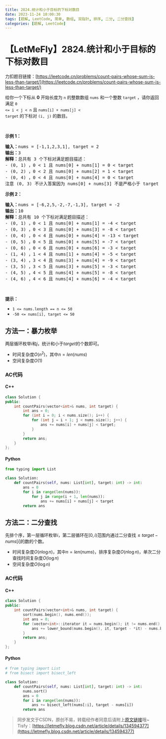 ```yaml
---
title: 2824.统计和小于目标的下标对数目
date: 2023-11-24 10:00:30
tags: [题解, LeetCode, 简单, 数组, 双指针, 排序, 二分, 二分查找]
categories: [题解, LeetCode]
---
```


# 【LetMeFly】2824.统计和小于目标的下标对数目

力扣题目链接：[https://leetcode.cn/problems/count-pairs-whose-sum-is-less-than-target/](https://leetcode.cn/problems/count-pairs-whose-sum-is-less-than-target/)

给你一个下标从 <strong>0</strong>&nbsp;开始长度为 <code>n</code>&nbsp;的整数数组&nbsp;<code>nums</code>&nbsp;和一个整数&nbsp;<code>target</code>&nbsp;，请你返回满足&nbsp;<code>0 &lt;= i &lt; j &lt; n</code> 且 <code>nums[i] + nums[j] &lt; target</code>&nbsp;的下标对&nbsp;<code>(i, j)</code>&nbsp;的数目。
<p>&nbsp;</p>

<p><strong class="example">示例 1：</strong></p>

<pre>
<b>输入：</b>nums = [-1,1,2,3,1], target = 2
<b>输出：</b>3
<b>解释：</b>总共有 3 个下标对满足题目描述：
- (0, 1) ，0 &lt; 1 且 nums[0] + nums[1] = 0 &lt; target
- (0, 2) ，0 &lt; 2 且 nums[0] + nums[2] = 1 &lt; target 
- (0, 4) ，0 &lt; 4 且 nums[0] + nums[4] = 0 &lt; target
注意 (0, 3) 不计入答案因为 nums[0] + nums[3] 不是严格小于 target 。
</pre>

<p><strong class="example">示例 2：</strong></p>

<pre>
<b>输入：</b>nums = [-6,2,5,-2,-7,-1,3], target = -2
<b>输出：</b>10
<b>解释：</b>总共有 10 个下标对满足题目描述：
- (0, 1) ，0 &lt; 1 且 nums[0] + nums[1] = -4 &lt; target
- (0, 3) ，0 &lt; 3 且 nums[0] + nums[3] = -8 &lt; target
- (0, 4) ，0 &lt; 4 且 nums[0] + nums[4] = -13 &lt; target
- (0, 5) ，0 &lt; 5 且 nums[0] + nums[5] = -7 &lt; target
- (0, 6) ，0 &lt; 6 且 nums[0] + nums[6] = -3 &lt; target
- (1, 4) ，1 &lt; 4 且 nums[1] + nums[4] = -5 &lt; target
- (3, 4) ，3 &lt; 4 且 nums[3] + nums[4] = -9 &lt; target
- (3, 5) ，3 &lt; 5 且 nums[3] + nums[5] = -3 &lt; target
- (4, 5) ，4 &lt; 5 且 nums[4] + nums[5] = -8 &lt; target
- (4, 6) ，4 &lt; 6 且 nums[4] + nums[6] = -4 &lt; target
</pre>

<p>&nbsp;</p>

<p><strong>提示：</strong></p>

<ul>
	<li><code>1 &lt;= nums.length == n &lt;= 50</code></li>
	<li><code>-50 &lt;= nums[i], target &lt;= 50</code></li>
</ul>


    
## 方法一：暴力枚举

两层循环枚举$i$和$j$，统计和小于$target$的个数即可。

+ 时间复杂度$O(n^2)$，其中$n=len(nums)$
+ 空间复杂度$O(1)$

### AC代码

#### C++

```cpp
class Solution {
public:
    int countPairs(vector<int>& nums, int target) {
        int ans = 0;
        for (int i = 0; i < nums.size(); i++) {
            for (int j = i + 1; j < nums.size(); j++) {
                ans += nums[i] + nums[j] < target;
            }
        }
        return ans;
    }
};
```

#### Python

```python
from typing import List

class Solution:
    def countPairs(self, nums: List[int], target: int) -> int:
        ans = 0
        for i in range(len(nums)):
            for j in range(i + 1, len(nums)):
                ans += nums[i] + nums[j] < target
        return ans
```

## 方法二：二分查找

先排个序，第一层循环枚举$i$，第二层循环在$[0, i)$范围内通过二分查找$\leq target-nums[i]$的数的个数。

+ 时间复杂度$O(n\log n)$，其中$n=len(nums)$，排序复杂度$O(n\log n)$，单次二分查找时间复杂度$O(\log n)$
+ 空间复杂度$O(\log n)$

### AC代码

#### C++

```cpp
class Solution {
public:
    int countPairs(vector<int>& nums, int target) {
        sort(nums.begin(), nums.end());
        int ans = 0;
        for (vector<int>::iterator it = nums.begin(); it != nums.end(); it++) {
            ans += lower_bound(nums.begin(), it, target - *it) - nums.begin();
        }
        return ans;
    }
};
```

#### Python

```python
# from typing import List
# from bisect import bisect_left

class Solution:
    def countPairs(self, nums: List[int], target: int) -> int:
        nums.sort()
        ans = 0
        for i in range(len(nums)):
            ans += bisect_left(nums[:i], target - nums[i])
        return ans
```

> 同步发文于CSDN，原创不易，转载经作者同意后请附上[原文链接](https://blog.letmefly.xyz/2023/11/24/LeetCode%202824.%E7%BB%9F%E8%AE%A1%E5%92%8C%E5%B0%8F%E4%BA%8E%E7%9B%AE%E6%A0%87%E7%9A%84%E4%B8%8B%E6%A0%87%E5%AF%B9%E6%95%B0%E7%9B%AE/)哦~
> Tisfy：[https://letmefly.blog.csdn.net/article/details/134594377](https://letmefly.blog.csdn.net/article/details/134594377)
